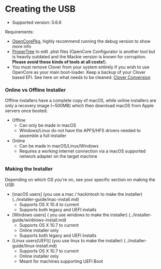 # Creating the USB

* Supported version: 0.6.6

Requirements:

* [OpenCorePkg](https://github.com/acidanthera/OpenCorePkg/releases), highly recommend running the debug version to show more info
* [ProperTree](https://github.com/corpnewt/ProperTree) to edit .plist files (OpenCore Configurator is another tool but is heavily outdated and the Mackie version is known for corruption. **Please avoid these kinds of tools at all costs!**).
* You must remove Clover from your system entirely if you wish to use OpenCore as your main boot-loader. Keep a backup of your Clover based EFI. See here on what needs to be cleaned: [Clover Conversion](https://github.com/dortania/OpenCore-Install-Guide/tree/master/clover-conversion)

### Online vs Offline Installer

Offline installers have a complete copy of macOS, while online installers are only a recovery image (~500MB) which then download macOS from Apple servers once booted.

* Offline
  * Can only be made in macOS
  * Windows/Linux do not have the APFS/HFS drivers needed to assemble a full installer
* Online
  * Can be made in macOS/Linux/Windows
  * Requires a working internet connection via a macOS supported network adapter on the target machine

### Making the Installer

Depending on which OS you're on, see your specific section on making the USB:

* [macOS users] (you use a mac / hackintosh to make the installer) (../installer-guide/mac-install.md)
  * Supports OS X 10.4 to current
  * Supports both legacy and UEFI installs
* [Windows users] ( you use windows to make the installer) (../installer-guide/winblows-install.md)
  * Supports OS X 10.7 to current
  * Online installer only
  * Supports both legacy and UEFI installs
* [Linux users(UEFI)] (you use linux to make the installer) (../installer-guide/linux-install.md)
  * Supports OS X 10.7 to current
  * Online installer only
  * Meant for machines supporting UEFI Boot
